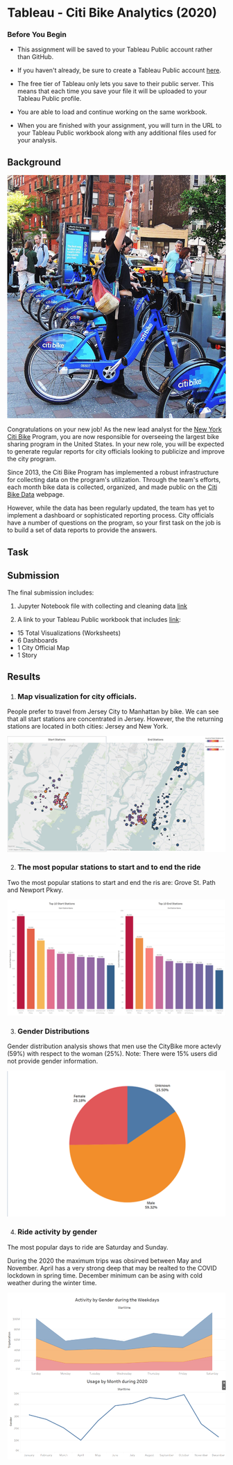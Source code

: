 # Tableau - Citi Bike Analytics (2020)

### Before You Begin

* This assignment will be saved to your Tableau Public account rather than GitHub. 

* If you haven't already, be sure to create a Tableau Public account [here](https://public.tableau.com/s/).

* The free tier of Tableau only lets you save to their public server. This means that each time you save your file it will be uploaded to your Tableau Public profile. 

* You are able to load and continue working on the same workbook.

* When you are finished with your assignment, you will turn in the URL to your Tableau Public workbook along with any additional files used for your analysis. 

## Background

![Citi-Bikes](Images/citi-bike-station-bikes.jpg)

Congratulations on your new job! As the new lead analyst for the [New York Citi Bike](https://en.wikipedia.org/wiki/Citi_Bike) Program, you are now responsible for overseeing the largest bike sharing program in the United States. In your new role, you will be expected to generate regular reports for city officials looking to publicize and improve the city program.

Since 2013, the Citi Bike Program has implemented a robust infrastructure for collecting data on the program's utilization. Through the team's efforts, each month bike data is collected, organized, and made public on the [Citi Bike Data](https://www.citibikenyc.com/system-data) webpage.

However, while the data has been regularly updated, the team has yet to implement a dashboard or sophisticated reporting process. City officials have a number of questions on the program, so your first task on the job is to build a set of data reports to provide the answers.

## Task

## Submission 

The final submission includes:

1. Jupyter Notebook file with collecting and cleaning data [link](https://github.com/karimova/UCI_HW_Karimova/blob/master/17-Tableau-Challenge/data_enginiring_cleaning.ipynb)

2. A link to your Tableau Public workbook that includes [link](https://github.com/karimova/UCI_HW_Karimova/blob/master/17-Tableau-Challenge/HW_Karimova_all.twbx): 
  * 15 Total Visualizations (Worksheets) 
  * 6 Dashboards
  * 1 City Official Map
  * 1 Story 

## Results

1. ### Map visualization for city officials.

People prefer to travel from Jersey City to Manhattan by bike. We can see that all start stations are concentrated in Jersey. However, the the returning stations are located in both cities: Jersey and New York.

![map](Images/Picture1.png)

2. ### The most popular stations to start and to end the ride

Two the most popular stations to start and end the ris are: Grove St. Path and Newport Pkwy.

![stations](Images/Picture3.png)

3. ### Gender Distributions

Gender distribution analysis shows that men use the CityBike more actevly (59%) with respect to the woman (25%). 
Note: There were 15% users did not provide gender information.

![gender](Images/Picture6.png)

4. ### Ride activity by gender

The most popular days to ride are Saturday and Sunday.

During the 2020 the maximum trips was obsirved between May and November. April has a very strong deep that may be realted to the COVID lockdown in spring time. December minimum can be asing with cold weather during the winter time.

![ride_activity](Images/Picture7.png)
